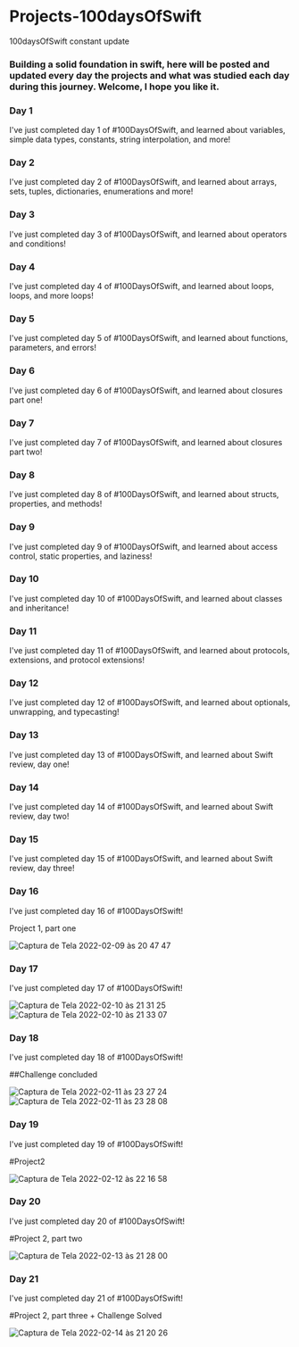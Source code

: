# Projects-100daysOfSwift
100daysOfSwift constant update

### Building a solid foundation in swift, here will be posted and updated every day the projects and what was studied each day during this journey. Welcome, I hope you like it.

### Day 1

I've just completed day 1 of #100DaysOfSwift, and learned about variables, simple data types, constants, string interpolation, and more!

### Day 2

I've just completed day 2 of #100DaysOfSwift, and learned about arrays, sets, tuples, dictionaries, enumerations and more!

### Day 3

I've just completed day 3 of #100DaysOfSwift, and learned about operators and conditions!

### Day 4

I've just completed day 4 of #100DaysOfSwift, and learned about loops, loops, and more loops!

### Day 5

I've just completed day 5 of #100DaysOfSwift, and learned about functions, parameters, and errors!

### Day 6

I've just completed day 6 of #100DaysOfSwift, and learned about closures part one!

### Day 7

I've just completed day 7 of #100DaysOfSwift, and learned about closures part two!

### Day 8

I've just completed day 8 of #100DaysOfSwift, and learned about structs, properties, and methods!

### Day 9

I've just completed day 9 of #100DaysOfSwift, and learned about access control, static properties, and laziness!

### Day 10

I've just completed day 10 of #100DaysOfSwift, and learned about classes and inheritance!

### Day 11

I've just completed day 11 of #100DaysOfSwift, and learned about protocols, extensions, and protocol extensions!

### Day 12

I've just completed day 12 of #100DaysOfSwift, and learned about optionals, unwrapping, and typecasting!

### Day 13

I've just completed day 13 of #100DaysOfSwift, and learned about Swift review, day one!

### Day 14

I've just completed day 14 of #100DaysOfSwift, and learned about Swift review, day two!

### Day 15

I've just completed day 15 of #100DaysOfSwift, and learned about Swift review, day three!

### Day 16

I've just completed day 16 of #100DaysOfSwift!

Project 1, part one

![Captura de Tela 2022-02-09 às 20 47 47](https://user-images.githubusercontent.com/67661998/153309977-d4c947ac-c92c-4fc0-8bac-63d7d4167675.png)

### Day 17

I've just completed day 17 of #100DaysOfSwift!

![Captura de Tela 2022-02-10 às 21 31 25](https://user-images.githubusercontent.com/67661998/153520034-d60dd97f-0e6a-4af1-9b98-2d479768ae56.png)       ![Captura de Tela 2022-02-10 às 21 33 07](https://user-images.githubusercontent.com/67661998/153520104-92a721c1-bb0e-4ffd-b52e-7fd8ac36f003.png)

### Day 18

I've just completed day 18 of #100DaysOfSwift!

##Challenge concluded

![Captura de Tela 2022-02-11 às 23 27 24](https://user-images.githubusercontent.com/67661998/153693078-51644253-5b82-4e43-8834-fb7e96128c1a.png)  ![Captura de Tela 2022-02-11 às 23 28 08](https://user-images.githubusercontent.com/67661998/153693101-dc4d136a-0fd7-4390-98e4-9a7a2347d07f.png)

### Day 19

I've just completed day 19 of #100DaysOfSwift!

#Project2

![Captura de Tela 2022-02-12 às 22 16 58](https://user-images.githubusercontent.com/67661998/153734194-27235c85-2151-4bae-8fe2-5e69a208473a.png)


### Day 20

I've just completed day 20 of #100DaysOfSwift!

#Project 2, part two

![Captura de Tela 2022-02-13 às 21 28 00](https://user-images.githubusercontent.com/67661998/153782341-9d5f6050-bf32-46a7-aaca-801514d8b91e.png)


### Day 21

I've just completed day 21 of #100DaysOfSwift!

#Project 2, part three + Challenge Solved

![Captura de Tela 2022-02-14 às 21 20 26](https://user-images.githubusercontent.com/67661998/153968963-2fd840ff-4cbd-49a9-b289-e4f999655343.png)







